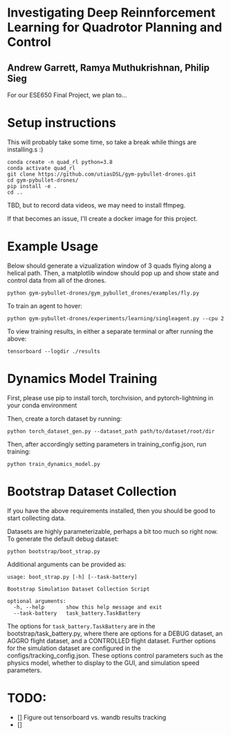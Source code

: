 # Investigating Deep Reinnforcement Learning for Quadrotor Planning and Control

## Andrew Garrett, Ramya Muthukrishnan, Philip Sieg

For our ESE650 Final Project, we plan to...

# Setup instructions

This will probably take some time, so take a break while things are installing.s :)

```
conda create -n quad_rl python=3.8
conda activate quad_rl
git clone https://github.com/utiasDSL/gym-pybullet-drones.git
cd gym-pybullet-drones/
pip install -e .
cd ..
```

TBD, but to record data videos, we may need to install ffmpeg.

If that becomes an issue, I'll create a docker image for this project.

# Example Usage

Below should generate a vizualization window of 3 quads flying along a helical path.  Then, a matplotlib window should pop up and show state and control data from all of the drones.

```
python gym-pybullet-drones/gym_pybullet_drones/examples/fly.py
```

To train an agent to hover:

```
python gym-pybullet-drones/experiments/learning/singleagent.py --cpu 2
```

To view training results, in either a separate terminal or after running the above:
```
tensorboard --logdir ./results
```

# Dynamics Model Training

First, please use pip to install torch, torchvision, and pytorch-lightning in your conda environment

Then, create a torch dataset by running:

```
python torch_dataset_gen.py --dataset_path path/to/dataset/root/dir
```

Then, after accordingly setting parameters in training_config.json, run training:

```
python train_dynamics_model.py
```


# Bootstrap Dataset Collection

If you have the above requirements installed, then you should be good to start collecting data.

Datasets are highly parameterizable, perhaps a bit too much so right now.  To generate the default debug dataset:

```
python bootstrap/boot_strap.py
```

Additional arguments can be provided as:

```
usage: boot_strap.py [-h] [--task-battery]        

Bootstrap Simulation Dataset Collection Script    

optional arguments:
  -h, --help       show this help message and exit
  --task-battery   task_battery.TaskBattery 
```
The options for `task_battery.TaskBattery` are in the bootstrap/task_battery.py, where there are options for a DEBUG dataset,
an AGGRO flight dataset, and a CONTROLLED flight dataset.  Further options for the simulation dataset are configured
in the configs/tracking_config.json.  These options control parameters such as the physics model, whether to display to the GUI,
and simulation speed parameters.




# TODO:

 - [] Figure out tensorboard vs. wandb results tracking
 - [] 